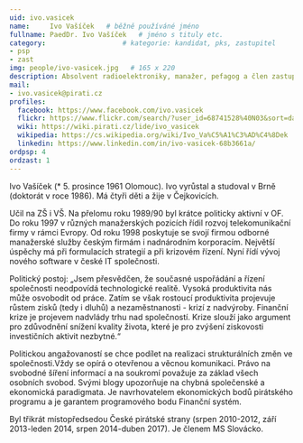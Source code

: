 ```yaml
---
uid: ivo.vasicek
name:     Ivo Vašíček  	# běžně používáné jméno
fullname: PaedDr. Ivo Vašíček  	# jméno s tituly etc.
category:                 	# kategorie: kandidat, pks, zastupitel
- psp
- zast
img: people/ivo-vasicek.jpg   # 165 x 220
description: Absolvent radioelektroniky, manažer, pefagog a člen zastupitelstva Jihomoravského kraje     	# kratký popis, max 160 znaků
mail:
- ivo.vasicek@pirati.cz
profiles:
  facebook: https://www.facebook.com/ivo.vasicek
  flickr: https://www.flickr.com/search/?user_id=68741528%40N03&sort=date-taken-desc&view_all=1&text=ivo%20va%C5%A1%C3%AD%C4%8Dek
  wiki: https://wiki.pirati.cz/lide/ivo_vasicek
  wikipedia: https://cs.wikipedia.org/wiki/Ivo_Va%C5%A1%C3%AD%C4%8Dek
  linkedin: https://www.linkedin.com/in/ivo-vasicek-68b3661a/
ordpsp: 4
ordzast: 1
---
```


Ivo Vašíček (* 5. prosince 1961 Olomouc). Ivo vyrůstal a studoval v Brně (doktorát v roce 1986). Má čtyři děti a žije v Čejkovicích.

Učil na ZŠ i VŠ. Na přelomu roku 1989/90 byl krátce politicky aktivní v OF. Do roku 1997 v různých manažerských pozicích řídil rozvoj telekomunikační firmy v rámci Evropy. Od roku 1998 poskytuje se svojí firmou odborné manažerské služby českým firmám i nadnárodním korporacím. Největší úspěchy má při formulacích strategií a při krizovém řízení. Nyní řídí vývoj nového software v české IT společnosti.

Politický postoj: „Jsem přesvědčen, že současné uspořádání a řízení společnosti neodpovídá technologické realitě. Vysoká produktivita nás může osvobodit od práce. Zatím se však rostoucí produktivita projevuje růstem zisků (tedy i dluhů) a nezaměstnanosti - krizí z nadvýroby. Finanční krize je projevem nadvlády trhu nad společností. Krize slouží jako argument pro zdůvodnění snížení kvality života, které je pro zvýšení ziskovosti investičních aktivit nezbytné.“

Politickou angažovaností se chce podílet na realizaci strukturálních změn ve společnosti.Vždy se opírá o otevřenou a věcnou komunikaci. Právo na svobodné šíření informací a na soukromí považuje za základ všech osobních svobod. Svými blogy upozorňuje na chybná společenské a ekonomická paradigmata. Je navrhovatelem ekonomických bodů pirátského programu a je garantem programového bodu Finanční systém.

Byl třikrát místopředsedou České pirátské strany (srpen 2010-2012, září 2013-leden 2014, srpen 2014-duben 2017). Je členem MS Slovácko.
